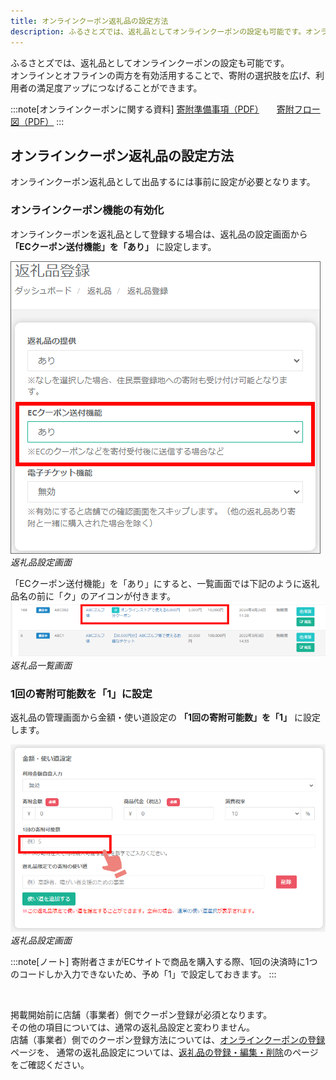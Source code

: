 ```yaml
---
title: オンラインクーポン返礼品の設定方法
description: ふるさとズでは、返礼品としてオンラインクーポンの設定も可能です。オンラインとオフラインの両方を有効活用することで、寄附の選択肢を広げ、利用者の満足度アップにつなげることができます。  
---
```


ふるさとズでは、返礼品としてオンラインクーポンの設定も可能です。  
オンラインとオフラインの両方を有効活用することで、寄附の選択肢を広げ、利用者の満足度アップにつなげることができます。  


:::note[オンラインクーポンに関する資料]
[寄附準備事項（PDF）](../../../pdf/online-coupon_settings.pdf)　　[寄附フロー図（PDF）](../../../pdf/online-coupon_flow_v2.pdf)
:::


## オンラインクーポン返礼品の設定方法  

オンラインクーポン返礼品として出品するには事前に設定が必要となります。  

###  オンラインクーポン機能の有効化
オンラインクーポンを返礼品として登録する場合は、返礼品の設定画面から **「ECクーポン送付機能」を「あり」** に設定します。

![返礼品設定画面](../../../assets/images/lg_onlinecoupon_01.png)
*返礼品設定画面*

「ECクーポン送付機能」を「あり」にすると、一覧画面では下記のように返礼品名の前に「ク」のアイコンが付きます。  
![返礼品一覧画面](../../../assets/images/lg_onlinecoupon_03.png)
*返礼品一覧画面*

###  1回の寄附可能数を「1」に設定
返礼品の管理画面から金額・使い道設定の **「1回の寄附可能数」を「1」** に設定します。

![返礼品設定画面](../../../assets/images/lg_onlinecoupon_11.png)
*返礼品設定画面*

:::note[ノート]
寄附者さまがECサイトで商品を購入する際、1回の決済時に1つのコードしか入力できないため、予め「1」で設定しておきます。
:::

&nbsp;

掲載開始前に店舗（事業者）側でクーポン登録が必須となります。  
その他の項目については、通常の返礼品設定と変わりません。  
店舗（事業者）側でのクーポン登録方法については、[オンラインクーポンの登録](/shops/online-coupon)ページを、 
通常の返礼品設定については、[返礼品の登録・編集・削除](/lg/product)のページをご確認ください。